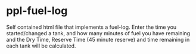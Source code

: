 # ppl-fuel-log

Self contained html file that implements a fuel-log. Enter the time you started/changed a tank, and how many minutes of fuel you have remaining and the Dry Time, Reserve Time (45 minute reserve) and time remaining in 
each tank will be calculated.
